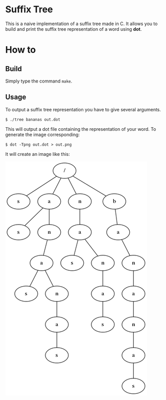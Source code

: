 # Suffix Tree

This is a naive implementation of a suffix tree made in C. It allows you to
build and print the suffix tree representation of a word using **dot**.

# How to

## Build

Simply type the command `make`.

## Usage

To output a suffix tree representation you have to give several arguments.

```
$ ./tree bananas out.dot
```

This will output a dot file containing the representation of your word. To
generate the image corresponding:

```
$ dot -Tpng out.dot > out.png
```

It will create an image like this:

![Bananas generated file](img/out.png)
